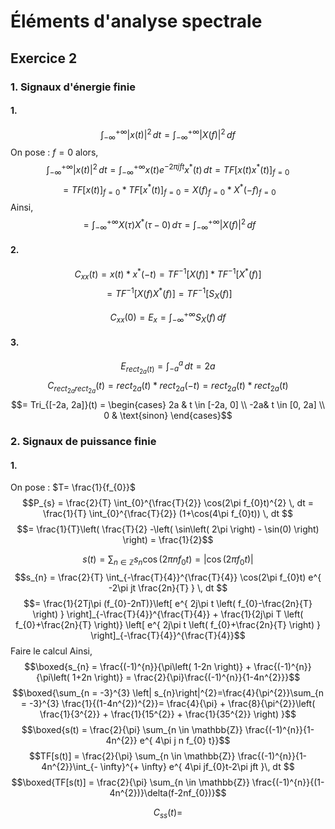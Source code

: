 # Éléments d'analyse spectrale
## Exercice 2
### 1. Signaux d'énergie finie
#### 1.
$$\int_{- \infty}^{+ \infty} \left| x(t)\right|^{2} \, dt = \int_{- \infty}^{+ \infty} \left| X(f)\right|^{2} \, df  $$
On pose : $f = 0$ alors,
$$\int_{- \infty}^{+ \infty} \left| x(t)\right|^{2} \, dt = \int_{- \infty}^{+ \infty} x(t) e^{ -2\pi jft } x^{*}(t)  \, dt = TF[x(t)x^{*}(t)]_{f = 0}$$
$$ = TF[x(t)]_{f = 0} * TF[x^{*}(t)]_{f = 0} = X(f)_{f = 0}* X^{*}(-f)_{f = 0} $$
Ainsi, 
$$= \int_{- \infty}^{+ \infty} X(\tau)X^{*}(\tau-0) \, d\tau  = \int_{- \infty}^{+ \infty} \left| X(f)\right|^{2} \, df $$

#### 2.
$$C_{xx}(t) = x(t) * x^{*}(-t) = TF^{-1}[X(f)] * TF^{-1}[X^{*}(f)] $$
$$= TF^{-1}[X(f)X^{*}(f)] = TF^{-1}[S_{X}(f)]$$


$$C_{xx}(0) = E_{x} = \int_{- \infty}^{+ \infty} 
S_{X}(f) \, df $$
#### 3.
$$E_{rect_{2a}(t)} = \int_{-a}^{a} \, dt = 2a $$
$$C_{rect_{2a}rect_{2a}}(t) = rect_{2a}(t) * rect_{2a}(-t) = rect_{2a}(t) * rect_{2a}(t) $$
$$= Tri_{[-2a, 2a]}(t) = \begin{cases}
2a & t \in [-2a, 0] \\
-2a& t \in [0, 2a] \\
0 & \text{sinon}
\end{cases}$$

### 2. Signaux de puissance finie
#### 1.
On pose : $T= \frac{1}{f_{0}}$
$$P_{s} = \frac{2}{T} \int_{0}^{\frac{T}{2}} \cos(2\pi f_{0}t)^{2} \, dt = \frac{1}{T} \int_{0}^{\frac{T}{2}} (1+\cos(4\pi f_{0}t)) \, dt  $$
$$= \frac{1}{T}\left( \frac{T}{2} -\left( \sin\left( 2\pi \right) - \sin(0) \right) \right) = \frac{1}{2}$$

$$s(t) = \sum_{n \in \mathbb{Z}} s_{n}\cos\left( 2\pi nf_{0}t \right) = \left| \cos(2\pi f_{0}t)\right| $$
$$s_{n} = \frac{2}{T} \int_{-\frac{T}{4}}^{\frac{T}{4}} \cos(2\pi f_{0}t) e^{ -2\pi jt \frac{2n}{T} } \, dt $$
$$= \frac{1}{2Tj\pi (f_{0}-2nT)}\left[ e^{ 2j\pi t \left( f_{0}-\frac{2n}{T} \right) } \right]_{-\frac{T}{4}}^{\frac{T}{4}} + \frac{1}{2j\pi T \left( f_{0}+\frac{2n}{T} \right)} \left[ e^{ 2j\pi t \left( f_{0}+\frac{2n}{T} \right) } \right]_{-\frac{T}{4}}^{\frac{T}{4}}$$
Faire le calcul
Ainsi,
$$\boxed{s_{n} =  \frac{(-1)^{n}}{\pi\left( 1-2n \right)} + \frac{(-1)^{n}}{\pi\left( 1+2n \right)} = \frac{2}{\pi}\frac{(-1)^{n}}{1-4n^{2}}}$$
$$\boxed{\sum_{n = -3}^{3} \left| s_{n}\right|^{2}=\frac{4}{\pi^{2}}\sum_{n  = -3}^{3} \frac{1}{(1-4n^{2})^{2}}= \frac{4}{\pi} + \frac{8}{\pi^{2}}\left( \frac{1}{3^{2}} + \frac{1}{15^{2}} + \frac{1}{35^{2}} \right) }$$
$$\boxed{s(t) = \frac{2}{\pi} \sum_{n \in \mathbb{Z}} \frac{(-1)^{n}}{1-4n^{2}} e^{ 4\pi j n f_{0} t}}$$
$$TF[s(t)] = \frac{2}{\pi} \sum_{n \in \mathbb{Z}} \frac{(-1)^{n}}{1-4n^{2}}\int_{- \infty}^{+ \infty}  e^{ 4\pi jf_{0}t-2\pi jft }\, dt  $$
$$\boxed{TF[s(t)] = \frac{2}{\pi}  \sum_{n \in \mathbb{Z}} \frac{(-1)^{n}}{(1-4n^{2})}\delta(f-2nf_{0})}$$

$$C_{ss}(t) = $$